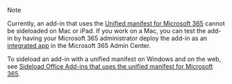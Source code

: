 > [!NOTE]
> Currently, an add-in that uses the [Unified manifest for Microsoft 365](../develop/json-manifest-overview.md) cannot be sideloaded on Mac or iPad. If you work on a Mac, you can test the add-in by having your Microsoft 365 administrator deploy the add-in as an [integrated app](/microsoft-365/admin/manage/test-and-deploy-microsoft-365-apps) in the Microsoft 365 Admin Center.
>
> To sideload an add-in with a unified manifest on Windows and on the web, see [Sideload Office Add-ins that uses the unified manifest for Microsoft 365](../testing/sideload-add-in-with-unified-manifest.md).